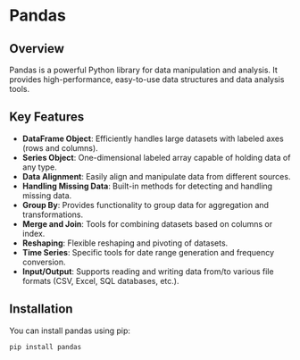 # Pandas

## Overview
Pandas is a powerful Python library for data manipulation and analysis. It provides high-performance, easy-to-use data structures and data analysis tools.

## Key Features
- **DataFrame Object**: Efficiently handles large datasets with labeled axes (rows and columns).
- **Series Object**: One-dimensional labeled array capable of holding data of any type.
- **Data Alignment**: Easily align and manipulate data from different sources.
- **Handling Missing Data**: Built-in methods for detecting and handling missing data.
- **Group By**: Provides functionality to group data for aggregation and transformations.
- **Merge and Join**: Tools for combining datasets based on columns or index.
- **Reshaping**: Flexible reshaping and pivoting of datasets.
- **Time Series**: Specific tools for date range generation and frequency conversion.
- **Input/Output**: Supports reading and writing data from/to various file formats (CSV, Excel, SQL databases, etc.).

## Installation
You can install pandas using pip:
```bash
pip install pandas
